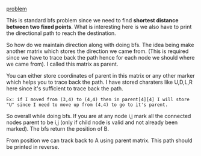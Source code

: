 [problem](https://cses.fi/problemset/task/1193)

This is standard bfs problem since we need to find **shortest distance between two fixed points**. What is interesting here is we also have to print the directional path to reach the destination.

So how do we maintain direction along with doing bfs. The idea being make another matrix which stores the direction we came from. (This is required since we have to trace back the path hence for each node we should where we came from). I called this matrix as parent.

You can either store coordinates of parent in this matrix or any other marker which helps you to trace back the path. I have stored charaters like U,D,L,R here since it's sufficient to trace back the path.

    Ex: if I moved from (3,4) to (4,4) then in parent[4][4] I will store "U" since I need to move up from (4,4) to go to it's parent.

So overall while doing bfs. If you are at any node i,j mark all the connected nodes parent to be i,j (only if child node is valid and not already been marked). The bfs return the position of B. 

From position we can track back to A using parent matrix. This path should be printed in reverse.